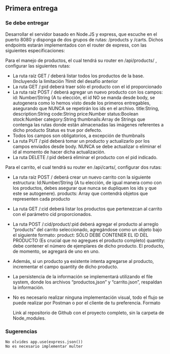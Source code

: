 
## Primera entrega
### Se debe entregar

Desarrollar el servidor basado en Node.JS y express, que escuche en el puerto 8080 y
 disponga de dos grupos de rutas: /products y /carts. Dichos endpoints estarán implementados
 con el router de express, con las siguientes especificaciones:

Para el manejo de productos, el cual tendrá su router en /api/products/ , configurar las siguientes rutas:
-   La ruta raíz GET / deberá listar todos los productos de la base. (Incluyendo la limitación ?limit del desafío anterior
-   La ruta GET /:pid deberá traer sólo el producto con el id proporcionado
-   La ruta raíz POST / deberá agregar un nuevo producto con los campos:
        id: Number/String (A tu elección, el id NO se manda desde body, se autogenera como lo hemos visto desde 
            los primeros entregables, asegurando que NUNCA se repetirán los ids en el archivo.
        title:String,
        description:String
        code:String
        price:Number
        status:Boolean
        stock:Number
        category:String
        thumbnails:Array de Strings que contenga las rutas donde están almacenadas las imágenes referentes a dicho producto
        Status es true por defecto.
-   Todos los campos son obligatorios, a excepción de thumbnails
-   La ruta PUT /:pid deberá tomar un producto y actualizarlo por los campos enviados desde body. 
    NUNCA se debe actualizar o eliminar el id al momento de hacer dicha actualización.
-   La ruta DELETE /:pid deberá eliminar el producto con el pid indicado. 

Para el carrito, el cual tendrá su router en /api/carts/, configurar dos rutas:
-   La ruta raíz POST / deberá crear un nuevo carrito con la siguiente estructura:
        Id:Number/String (A tu elección, de igual manera como con los productos, debes asegurar que nunca 
        se dupliquen los ids y que este se autogenere).
        products: Array que contendrá objetos que representen cada producto
-   La ruta GET /:cid deberá listar los productos que pertenezcan al carrito con el parámetro cid proporcionados.
-   La ruta POST  /:cid/product/:pid deberá agregar el producto al arreglo “products” del carrito seleccionado, 
    agregándose como un objeto bajo el siguiente formato:
        product: SÓLO DEBE CONTENER EL ID DEL PRODUCTO (Es crucial que no agregues el producto completo)
        quantity: debe contener el número de ejemplares de dicho producto. El producto, de momento, se agregará de uno en uno.

-   Además, si un producto ya existente intenta agregarse al producto, incrementar el campo quantity de dicho producto. 
-   La persistencia de la información se implementará utilizando el file system, donde los archivos “productos,json” y “carrito.json”, respaldan la información.
-   No es necesario realizar ninguna implementación visual, todo el flujo se puede realizar por Postman o por el cliente de tu preferencia.
    Formato

    Link al repositorio de Github con el proyecto completo, sin la carpeta de Node_modules.

### Sugerencias

    No olvides app.use(express.json())
    No es necesario implementar multer
